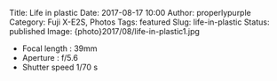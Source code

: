 Title: Life in plastic
Date: 2017-08-17 10:00
Author: properlypurple
Category: Fuji X-E2S, Photos
Tags: featured
Slug: life-in-plastic
Status: published
Image: {photo}2017/08/life-in-plastic1.jpg



-   Focal length : 39mm
-   Aperture : f/5.6
-   Shutter speed 1/70 s
